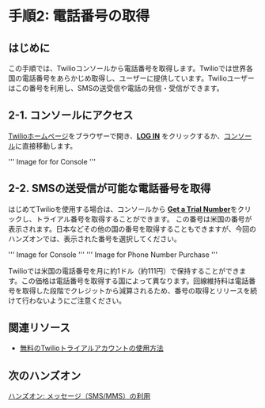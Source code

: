 #  手順2: 電話番号の取得
## はじめに
この手順では、Twilioコンソールから電話番号を取得します。Twilioでは世界各国の電話番号をあらかじめ取得し、ユーザーに提供しています。Twilioユーザーはこの番号を利用し、SMSの送受信や電話の発信・受信ができます。

## 2-1. コンソールにアクセス
[Twilioホームページ](https://www.twilio.com/)をブラウザーで開き、[__LOG IN__](https://www.twilio.com/login) をクリックするか、[コンソール](https://www.twilio.com/console)に直接移動します。

''' Image for for Console '''

## 2-2. SMSの送受信が可能な電話番号を取得
はじめてTwilioを使用する場合は、コンソールから [__Get a Trial Number__](https://www.twilio.com/console/phone-numbers/trial-number/modal?capability[]=sms)をクリックし、トライアル番号を取得することができます。
この番号は米国の番号が表示されます。日本などその他の国の番号を取得することもできますが、今回のハンズオンでは、表示された番号を選択してください。

''' Image for Console '''
''' Image for Phone Number Purchase '''

Twilioでは米国の電話番号を月に約1ドル（約111円）で保持することができます。この価格は電話番号を取得する国によって異なります。回線維持料は電話番号を取得した段階でクレジットから減算されるため、番号の取得とリリースを続けて行わないようにご注意ください。

## 関連リソース

- [無料のTwilioトライアルアカウントの使用方法](https://jp.twilio.com/docs/usage/tutorials/how-to-use-your-free-trial-account)


## 次のハンズオン
[ハンズオン: メッセージ（SMS/MMS）の利用](./01-03-PurchasePhoneNumber.md)